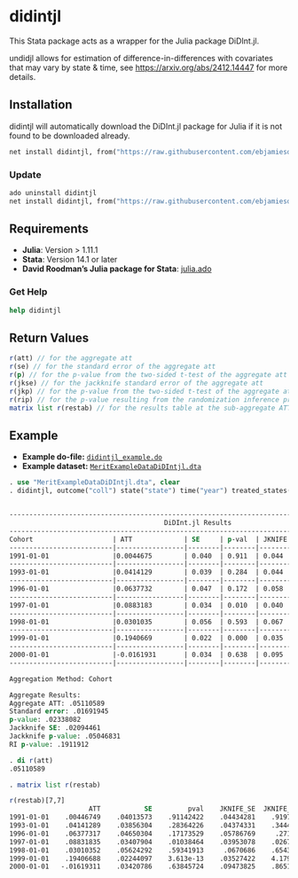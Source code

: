 # didintjl
This Stata package acts as a wrapper for the Julia package DiDInt.jl. 

undidjl allows for estimation of difference-in-differences with covariates that may vary by state & time, see https://arxiv.org/abs/2412.14447 for more details.

## Installation 
didintjl will automatically download the DiDInt.jl package for Julia if it is not found to be downloaded already.

```stata
net install didintjl, from("https://raw.githubusercontent.com/ebjamieson97/didintjl/main/")
```

### Update
```stata
ado uninstall didintjl
net install didintjl, from("https://raw.githubusercontent.com/ebjamieson97/didintjl/main/")
```

## Requirements
* **Julia**: Version > 1.11.1
* **Stata**: Version 14.1 or later
* **David Roodman’s Julia package for Stata**: [julia.ado](https://github.com/droodman/julia.ado)

### Get Help
```stata
help didintjl
```

## Return Values

```stata
r(att) // for the aggregate att
r(se) // for the standard error of the aggregate att
r(p) // for the p-value from the two-sided t-test of the aggregate att
r(jkse) // for the jackknife standard error of the aggregate att
r(jkp) // for the p-value from the two-sided t-test of the aggregate att using the jackknife standard error
r(rip) // for the p-value resulting from the randomization inference procedure
matrix list r(restab) // for the results table at the sub-aggregate ATT level
```

## Example

- **Example do-file:** [`didintjl_example.do`](./didintjl_example.do)
- **Example dataset:** [`MeritExampleDataDiDIntjl.dta`](./MeritExampleDataDiDIntjl.dta)

```stata
. use "MeritExampleDataDiDIntjl.dta", clear
. didintjl, outcome("coll") state("state") time("year") treated_states("34 57 58 59 61 64 71 72 85 88") treatment_times("2000 1998 1993 1997 1999 1996 1991 1998 1997 2000") date_format("yyyy") covariates("asian male black") ccc("int") 


-----------------------------------------------------------------------------------------------------
                                       DiDInt.jl Results                    
-----------------------------------------------------------------------------------------------------
Cohort                    | ATT             | SE     | p-val  | JKNIFE SE  | JKNIFE p-val | RI p-val
--------------------------|-----------------|--------|--------|------------|--------------|---------|
1991-01-01                |0.0044675        | 0.040  | 0.911  | 0.044      | 0.920        |0.947    |
--------------------------|-----------------|--------|--------|------------|--------------|---------|
1993-01-01                |0.0414129        | 0.039  | 0.284  | 0.044      | 0.344        |0.676    |
--------------------------|-----------------|--------|--------|------------|--------------|---------|
1996-01-01                |0.0637732        | 0.047  | 0.172  | 0.058      | 0.272        |0.442    |
--------------------------|-----------------|--------|--------|------------|--------------|---------|
1997-01-01                |0.0883183        | 0.034  | 0.010  | 0.040      | 0.027        |0.333    |
--------------------------|-----------------|--------|--------|------------|--------------|---------|
1998-01-01                |0.0301035        | 0.056  | 0.593  | 0.067      | 0.654        |0.711    |
--------------------------|-----------------|--------|--------|------------|--------------|---------|
1999-01-01                |0.1940669        | 0.022  | 0.000  | 0.035      | 0.000        |0.300    |
--------------------------|-----------------|--------|--------|------------|--------------|---------|
2000-01-01                |-0.0161931       | 0.034  | 0.638  | 0.095      | 0.865        |0.893    |
--------------------------|-----------------|--------|--------|------------|--------------|---------|

Aggregation Method: Cohort

Aggregate Results:
Aggregate ATT: .05110589
Standard error: .01691945
p-value: .02338082
Jackknife SE: .02094461
Jackknife p-value: .05046831
RI p-value: .1911912

. di r(att)
.05110589

. matrix list r(restab)

r(restab)[7,7]
                    ATT           SE         pval    JKNIFE_SE  JKNIFE_pval      RI_pval            W
1991-01-01    .00446749    .04013573    .91142422    .04434281    .91979802    .94694692    .20179564
1993-01-01    .04141289    .03856304    .28364226    .04374331    .34446329    .67567569    .19153485
1996-01-01    .06377317    .04650304    .17173529    .05786769     .2717129    .44244245    .07567336
1997-01-01    .08831835    .03407904    .01038464    .03953078    .02677578    .33333334    .32107738
1998-01-01    .03010352    .05624292    .59341913     .0670686    .65430713     .7107107    .10859342
1999-01-01    .19406688    .02244097    3.613e-13    .03527422    4.179e-07     .3003003    .03548525
2000-01-01   -.01619311    .03420786    .63845724    .09473825    .86512369     .8928929     .0658401

```

